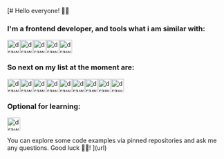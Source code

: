 [# Hello everyone! 👨‍💻
### I'm a frontend developer, and tools what i am similar with: 

<img src="https://user-images.githubusercontent.com/58249679/198398512-e04d9087-e921-4b1b-9e65-44e36ce6ba01.svg" alt="drawing" width="30" title="HTML5"/><img src="https://user-images.githubusercontent.com/58249679/198400693-8ace6847-b2ad-48de-a8d8-1ebf26bf6ab2.svg" alt="drawing" width="30" title="CSS3"/><img src="https://user-images.githubusercontent.com/58249679/198400722-cfb5f8e4-4c64-4fda-aa8b-64d393736fb3.svg" alt="drawing" width="30" title="JavaScript ES6+"/><img src="https://user-images.githubusercontent.com/58249679/198400976-938a82e5-8d11-41b2-90d4-2efcf7d3dcf4.svg" alt="drawing" width="30" title="Webpack"/><img src="https://user-images.githubusercontent.com/58249679/198401090-609d68d3-d0b1-4536-a43e-883e98ae4c6a.svg" alt="drawing" width="30" title="git"/>

### So next on my list at the moment are:

<img src="https://user-images.githubusercontent.com/58249679/198400962-fdf790be-98af-40fe-b15b-ab565d5123ce.svg" alt="drawing" width="30" title="Jest"/><img src="https://user-images.githubusercontent.com/58249679/198401002-68cf59bb-7b08-47c1-8a84-5c9029042c52.svg" alt="drawing" width="30" title="Node.js"/><img src="https://user-images.githubusercontent.com/58249679/199495418-94777e72-3fc3-4e6c-bc77-9e83116603fe.svg" alt="drawing" width="30" title="React"/><img src="https://user-images.githubusercontent.com/58249679/199495533-77d37b5d-bc7f-4228-bcd7-99edcf8ba07b.svg" alt="drawing" width="30" title="Redux"/><img src="https://user-images.githubusercontent.com/58249679/198401622-2e9aba04-0ba5-4f3c-8c94-f7de50b6a2fd.svg" alt="drawing" width="30" title="Pug"/><img src="https://user-images.githubusercontent.com/58249679/198401618-7378bfc7-8832-4772-bc62-ad88fd244c1d.svg" alt="drawing" width="30" title="Bootstrap"/><img src="https://user-images.githubusercontent.com/58249679/198401627-7958ae03-bd86-49f6-a0d1-4554b43cf79e.svg" alt="drawing" width="30" title="SASS"/><img src="https://user-images.githubusercontent.com/58249679/199495759-9369c64b-b816-43e5-899b-2b8becae0c0c.svg" alt="drawing" width="30" title="jQuery"/><img src="https://user-images.githubusercontent.com/58249679/199495781-5d5170c7-c358-48ae-bb90-fa849985b634.svg" alt="drawing" width="30" title="Figma"/>

### Optional for learning:

<img src="https://user-images.githubusercontent.com/58249679/199496082-1ffb33a8-f1a9-42a3-8068-4d224b7b8569.svg" alt="drawing" width="30" title="Vue"/>

You can explore some code examples via pinned repositories and ask me any questions. Good luck 🙋‍♂️!
](url)

